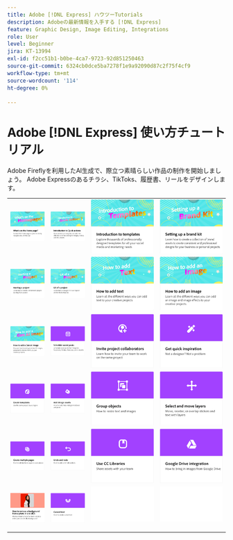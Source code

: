```yaml
---
title: Adobe [!DNL Express] ハウツーTutorials
description: Adobeの最新情報を入手する [!DNL Express]
feature: Graphic Design, Image Editing, Integrations
role: User
level: Beginner
jira: KT-13994
exl-id: f2cc51b1-b0be-4ca7-9723-92d851250463
source-git-commit: 6324cb0dce5ba7278f1e9a92090d87c2f75f4cf9
workflow-type: tm+mt
source-wordcount: '114'
ht-degree: 0%

---
```


# Adobe [!DNL Express] 使い方チュートリアル

Adobe Fireflyを利用したAI生成で、際立つ素晴らしい作品の制作を開始しましょう。 Adobe Expressのあるチラシ、TikToks、履歴書、リールをデザインします。

<table style="table-layout:fixed">
<tr>
 <td>
      <a href="get-started.md">
         <img alt="ホームページの内容" src="assets/home-page.png" />
      </a>
 </td>
 <td>
      <a href="quick-actions.md">
         <img alt="クイックアクションの概要" src="assets/quick-actions.png" />
      </a>
 </td>
 <td>
      <a href="introduction-templates.md">
         <img alt="クイックアクションの概要" src="assets/introduction-templates.png" />
      </a>
 </td>     
 <td>
      <a href="brand.md">
         <img alt="ブランドキットの設定" src="assets/brand.png" />
      </a>
  </td>
</tr>
<tr>
   <td>
      <a href="new-project.md">
         <img alt="プロジェクトの開始" src="assets/starting-a-project.png" />
      </a>
  </td>
   <td>
      <a href="workspace.md">
         <img alt="プロジェクトのUX" src="assets/workspace.png" />
      </a>
  </td>
  <td>
      <a href="text-effects.md">
         <img alt="テキストの追加方法" src="assets/text-effects.png" />
      </a>
  </td>
  <td>
      <a href="image-effects.md">
         <img alt="画像の追加方法" src="assets/image-effects.png" />
      </a>
  </td>
</tr>
<tr>
   <td>
      <a href="add-gen-ai-image.md">
         <img alt="Gen AI画像の追加方法" src="assets/gen-ai-image.png" />
      </a>
  </td>
  <td>
      <a href="schedule.md">
         <img alt="ソーシャル投稿のスケジュール" src="assets/schedule.png" />
      </a>
  </td>
  <td>
   <a href="collaborate.md">
      <img alt="プロジェクト共同作業者を招待" src="assets/collaborate.png" />
   </a>
  </td>
  <td>
      <a href="get-inspiration.md">
         <img alt="すぐにインスピレーションを得る" src="assets/inspiration.png" />
      </a>
  </td>
</tr>
<tr>
   <td>
   <a href="create-templates.md">
      <img alt="テンプレートの作成" src="assets/templates.png" />
   </a>
  </td>
 <td>
         <a href="add-design-assets.md">
            <img alt="デザインアセットの追加" src="assets/design-assets.png" />
         </a>
 </td>
  <td>
         <a href="group-objects.md">
            <img alt="オブジェクトのグループ化" src="assets/group-objects.png" />
         </a>
   </td>
  <td>
         <a href="layers.md">
            <img alt="レイヤーの選択と移動" src="assets/layers.png" />
         </a>
   </td>
</tr>
<tr>
   <td>
      <a href="multiple-pages.md">
         <img alt="複数ページの作成" src="assets/multiple-pages.png" />
      </a>
  </td>
  <td>
      <a href="undo-redo.md">
         <img alt="取り消しとやり直し" src="assets/undo-redo.png" />
      </a>
   </td>
  <td>
      <a href="cc-libraries.md">
         <img alt="CCライブラリの使用" src="assets/cc-libraries.png" />
      </a>
  </td>
   <td>
      <a href="google-drive.md">
         <img alt="Googleドライブの統合" src="assets/google-drive.png" />
      </a>
  </td>
</tr>
<tr>
   <td>
         <a href="remove-background.md">
            <img alt="背景を削除" src="assets/background.png" />
         </a>
   </td>
  <td>
         <a href="create-curved-text.md">
            <img alt="曲線テキストを作成する" src="assets/curved-text.png" />
         </a>
   </td>
  <td>
      <img alt="スペーサー" src="../assets/Whitespacer.png" />
      <div>
      <br>
   </td>
   <td>
      <img alt="スペーサー" src="../assets/Whitespacer.png" />
      <div>
      <br>
   </td>
</tr>
</table>
